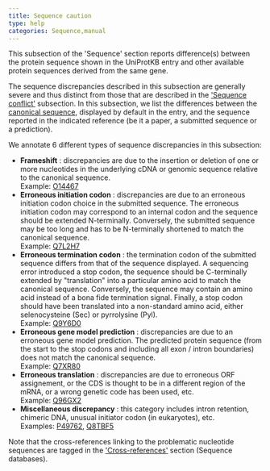 ```yaml
---
title: Sequence caution
type: help
categories: Sequence,manual
---
```


This subsection of the 'Sequence' section reports difference(s) between the protein sequence shown in the UniProtKB entry and other available protein sequences derived from the same gene.

The sequence discrepancies described in this subsection are generally severe and thus distinct from those that are described in the ['Sequence conflict'](https://www.uniprot.org/help/conflict) subsection. In this subsection, we list the differences between the [canonical sequence](https://www.uniprot.org/help/canonical_and_isoforms), displayed by default in the entry, and the sequence reported in the indicated reference (be it a paper, a submitted sequence or a prediction).

We annotate 6 different types of sequence discrepancies in this subsection:

-   **Frameshift** : discrepancies are due to the insertion or deletion of one or more nucleotides in the underlying cDNA or genomic sequence relative to the canonical sequence.  
    Example: [O14467](https://www.uniprot.org/uniprotkb/O14467#sequences)
-   **Erroneous initiation codon** : discrepancies are due to an erroneous initiation codon choice in the submitted sequence. The erroneous initiation codon may correspond to an internal codon and the sequence should be extended N-terminally. Conversely, the submitted sequence may be too long and has to be N-terminally shortened to match the canonical sequence.  
    Example: [Q7L2H7](https://www.uniprot.org/uniprotkb/Q7L2H7#sequences)
-   **Erroneous termination codon** : the termination codon of the submitted sequence differs from that of the sequence displayed. A sequencing error introduced a stop codon, the sequence should be C-terminally extended by "translation" into a particular amino acid to match the canonical sequence. Conversely, the sequence may contain an amino acid instead of a bona fide termination signal. Finally, a stop codon should have been translated into a non-standard amino acid, either selenocysteine (Sec) or pyrrolysine (Pyl).  
    Example: [Q9Y6D0](https://www.uniprot.org/uniprotkb/Q9Y6D0#sequences)
-   **Erroneous gene model prediction** : discrepancies are due to an erroneous gene model prediction. The predicted protein sequence (from the start to the stop codons and including all exon / intron boundaries) does not match the canonical sequence.  
    Example: [Q7XR80](https://www.uniprot.org/uniprotkb/Q7XR80#sequences)
-   **Erroneous translation** : discrepancies are due to erroneous ORF assignement, or the CDS is thought to be in a different region of the mRNA, or a wrong genetic code has been used, etc.  
    Example: [Q96GX2](https://www.uniprot.org/uniprotkb/Q96GX2#sequences)
-   **Miscellaneous discrepancy** : this category includes intron retention, chimeric DNA, unusual initiator codon (in eukaryotes), etc.  
    Examples: [P49762](https://www.uniprot.org/uniprotkb/P49762#sequences), [Q8TBF5](https://www.uniprot.org/uniprotkb/Q8TBF5#sequences)

Note that the cross-references linking to the problematic nucleotide sequences are tagged in the ['Cross-references'](https://www.uniprot.org/help/cross_references_section) section (Sequence databases).
